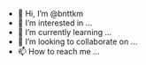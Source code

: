 - 👋 Hi, I’m @bnttkm
- 👀 I’m interested in ...
- 🌱 I’m currently learning ...
- 💞️ I’m looking to collaborate on ...
- 📫 How to reach me ...

<!---
bnttkm/bnttkm is a ✨ special ✨ repository because its `README.md` (this file) appears on your GitHub profile.
You can click the Preview link to take a look at your changes.
--->

